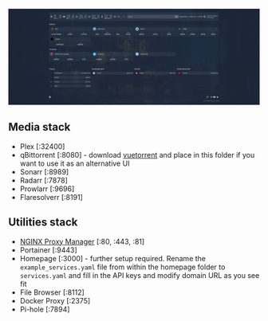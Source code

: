 ![](./img/home.png)

## Media stack

- Plex [:32400]
- qBittorrent [:8080] - download [vuetorrent](https://github.com/VueTorrent/VueTorrent) and place in this folder if you want to use it as an alternative UI
- Sonarr [:8989]
- Radarr [:7878]
- Prowlarr [:9696]
- Flaresolverr [:8191]

## Utilities stack

- [NGINX Proxy Manager](./img/pm.png) [:80, :443, :81]
- Portainer [:9443]
- Homepage [:3000] - further setup required. Rename the `example_services.yaml` file from within the homepage folder to `services.yaml` and fill in the API keys and modify domain URL as you see fit
- File Browser [:8112]
- Docker Proxy [:2375]
- Pi-hole [:7894]
